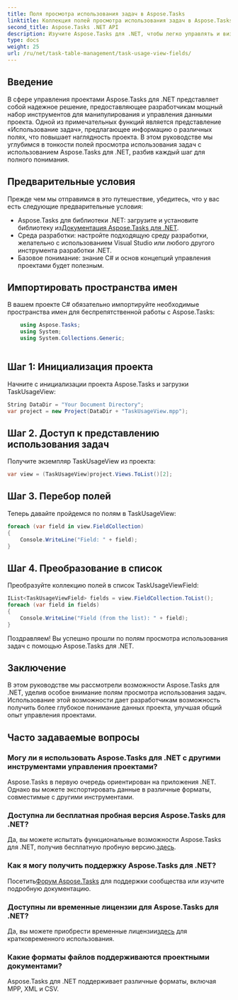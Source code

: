 ```yaml
---
title: Поля просмотра использования задач в Aspose.Tasks
linktitle: Коллекция полей просмотра использования задач в Aspose.Tasks
second_title: Aspose.Tasks .NET API
description: Изучите Aspose.Tasks для .NET, чтобы легко управлять и визуализировать данные проекта. Погрузитесь в поля просмотра использования задач, чтобы получить более подробную информацию о проекте.
type: docs
weight: 25
url: /ru/net/task-table-management/task-usage-view-fields/
---
```

## Введение
В сфере управления проектами Aspose.Tasks для .NET представляет собой надежное решение, предоставляющее разработчикам мощный набор инструментов для манипулирования и управления данными проекта. Одной из примечательных функций является представление «Использование задач», предлагающее информацию о различных полях, что повышает наглядность проекта. В этом руководстве мы углубимся в тонкости полей просмотра использования задач с использованием Aspose.Tasks для .NET, разбив каждый шаг для полного понимания.
## Предварительные условия
Прежде чем мы отправимся в это путешествие, убедитесь, что у вас есть следующие предварительные условия:
-  Aspose.Tasks для библиотеки .NET: загрузите и установите библиотеку из[Документация Aspose.Tasks для .NET](https://reference.aspose.com/tasks/net/).
- Среда разработки: настройте подходящую среду разработки, желательно с использованием Visual Studio или любого другого инструмента разработки .NET.
- Базовое понимание: знание C# и основ концепций управления проектами будет полезным.
## Импортировать пространства имен
В вашем проекте C# обязательно импортируйте необходимые пространства имен для беспрепятственной работы с Aspose.Tasks:
```csharp
    using Aspose.Tasks;
    using System;
    using System.Collections.Generic;
    
```
## Шаг 1: Инициализация проекта
Начните с инициализации проекта Aspose.Tasks и загрузки TaskUsageView:
```csharp
String DataDir = "Your Document Directory";
var project = new Project(DataDir + "TaskUsageView.mpp");
```
## Шаг 2. Доступ к представлению использования задач
Получите экземпляр TaskUsageView из проекта:
```csharp
var view = (TaskUsageView)project.Views.ToList()[2];
```
## Шаг 3. Перебор полей
Теперь давайте пройдемся по полям в TaskUsageView:
```csharp
foreach (var field in view.FieldCollection)
{
    Console.WriteLine("Field: " + field);
}
```
## Шаг 4. Преобразование в список
Преобразуйте коллекцию полей в список TaskUsageViewField:
```csharp
IList<TaskUsageViewField> fields = view.FieldCollection.ToList();
foreach (var field in fields)
{
    Console.WriteLine("Field (from the list): " + field);
}
```
Поздравляем! Вы успешно прошли по полям просмотра использования задач с помощью Aspose.Tasks для .NET.
## Заключение
В этом руководстве мы рассмотрели возможности Aspose.Tasks для .NET, уделив особое внимание полям просмотра использования задач. Использование этой возможности дает разработчикам возможность получить более глубокое понимание данных проекта, улучшая общий опыт управления проектами.
## Часто задаваемые вопросы
### Могу ли я использовать Aspose.Tasks для .NET с другими инструментами управления проектами?
Aspose.Tasks в первую очередь ориентирован на приложения .NET. Однако вы можете экспортировать данные в различные форматы, совместимые с другими инструментами.
### Доступна ли бесплатная пробная версия Aspose.Tasks для .NET?
 Да, вы можете испытать функциональные возможности Aspose.Tasks для .NET, получив бесплатную пробную версию.[здесь](https://releases.aspose.com/).
### Как я могу получить поддержку Aspose.Tasks для .NET?
 Посетить[Форум Aspose.Tasks](https://forum.aspose.com/c/tasks/15) для поддержки сообщества или изучите подробную документацию.
### Доступны ли временные лицензии для Aspose.Tasks для .NET?
 Да, вы можете приобрести временные лицензии[здесь](https://purchase.aspose.com/temporary-license/) для кратковременного использования.
### Какие форматы файлов поддерживаются проектными документами?
Aspose.Tasks для .NET поддерживает различные форматы, включая MPP, XML и CSV.